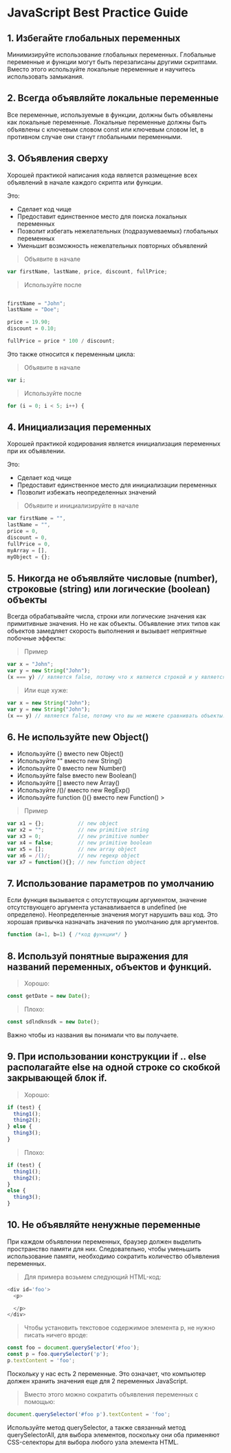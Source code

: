 # JavaScript Best Practice Guide

## 1. Избегайте глобальных переменных

Минимизируйте использование глобальных переменных. Глобальные переменные и функции могут быть перезаписаны другими скриптами.
Вместо этого используйте локальные переменные и научитесь использовать замыкания.


## 2. Всегда объявляйте локальные переменные

Все переменные, используемые в функции, должны быть объявлены как локальные переменные.
Локальные переменные должны быть объявлены с ключевым словом const или ключевым словом let, в противном случае они станут глобальными переменными.

## 3. Объявления сверху

Хорошей практикой написания кода является размещение всех объявлений в начале каждого скрипта или функции.

Это:
- Сделает код чище
- Предоставит единственное место для поиска локальных переменных
- Позволит избегать нежелательных (подразумеваемых) глобальных переменных
- Уменьшит возможность нежелательных повторных объявлений

> Объявите в начале
```js
var firstName, lastName, price, discount, fullPrice;

```
> Используйте после
```js

firstName = "John";
lastName = "Doe";

price = 19.90;
discount = 0.10;

fullPrice = price * 100 / discount;
```

Это также относится к переменным цикла:

> Объявите в начале
```js
var i;
```
> Используйте после
```js
for (i = 0; i < 5; i++) {
```

## 4. Инициализация переменных

Хорошей практикой кодирования является инициализация переменных при их объявлении.

Это:
 - Сделает код чище
 - Предоставит единственное место для инициализации переменных
 - Позволит избежать неопределенных значений

> Объявите и инициализируйте в начале
```js
var firstName = "",
lastName = "",
price = 0,
discount = 0,
fullPrice = 0,
myArray = [],
myObject = {};
```

## 5. Никогда не объявляйте числовые (number), строковые (string) или логические (boolean) объекты

Всегда обрабатывайте числа, строки или логические значения как примитивные значения. Но не как объекты. Объявление этих типов как объектов замедляет скорость выполнения и вызывает неприятные побочные эффекты:

> Пример

```js
var x = "John";             
var y = new String("John");
(x === y) // является false, потому что x является строкой и y является объектом.
```

> Или еще хуже:

```js
var x = new String("John");             
var y = new String("John");
(x == y) // является false, потому что вы не можете сравнивать объекты.
```

## 6. Не используйте new Object()
 - Используйте {} вместо new Object()
 - Используйте "" вместо new String()
 - Используйте 0 вместо new Number()
 - Используйте false вместо new Boolean()
 - Используйте [] вместо new Array()
 - Используйте /()/ вместо new RegExp()
 - Используйте function (){} вместо new Function() >

> Пример
```js
var x1 = {};           // new object
var x2 = "";           // new primitive string
var x3 = 0;            // new primitive number
var x4 = false;        // new primitive boolean
var x5 = [];           // new array object
var x6 = /()/;         // new regexp object
var x7 = function(){}; // new function object
```

## 7. Использование параметров по умолчанию

Если функция вызывается с отсутствующим аргументом, значение отсутствующего аргумента устанавливается в undefined (не определено).
Неопределенные значения могут нарушить ваш код. Это хорошая привычка назначать значения по умолчанию для аргументов.

```js
function (a=1, b=1) { /*код функции*/ }
```


## 8. Используй понятные выражения для названий переменных, объектов и функций.

> Хорошо:
```js
const getDate = new Date();
```

> Плохо:
```js
const sdlndknsdk = new Date();
```
Важно чтобы из названия вы понимали что вы получаете.

## 9. При использовании конструкции if .. else располагайте else на одной строке со скобкой закрывающей блок if.

> Хорошо:
```js
if (test) {
  thing1();
  thing2();
} else {
  thing3();
}
```
> Плохо:
```js
if (test) {
  thing1();
  thing2();
} 
else {
  thing3();
}
```

## 10. Не объявляйте ненужные переменные

При каждом объявлении переменных, браузер должен выделить пространство памяти для них. Следовательно, чтобы уменьшить использование памяти, необходимо сократить количество объявления переменных.

> Для примера возьмем следующий HTML-код:
```js
<div id='foo'>
  <p>

  </p>
</div>
```
> Чтобы установить текстовое содержимое элемента p, не нужно писать ничего вроде:
```js
const foo = document.querySelector('#foo');
const p = foo.querySelector('p');
p.textContent = 'foo';
```
Поскольку у нас есть 2 переменные. Это означает, что компьютер должен хранить значения еще для 2 переменных JavaScript.
> Вместо этого можно сократить объявления переменных с помощью:
```js
document.querySelector('#foo p').textContent = 'foo';
```
Используйте метод querySelector, а также связанный метод querySelectorAll, для выбора элементов, поскольку они оба применяют CSS-селекторы для выбора любого узла элемента HTML.
